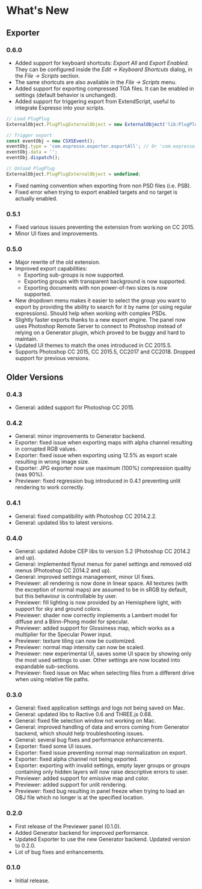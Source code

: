 # What's New

## Exporter
### 0.6.0
- Added support for keyboard shortcuts: *Export All* and *Export Enabled*. They can be configured inside the *Edit &rarr; Keyboard Shortcuts* dialog, in the *File &rarr; Scripts* section.
- The same shortcuts are also available in the *File &rarr; Scripts* menu.
- Added support for exporting compressed TGA files. It can be enabled in settings (default behavior is unchanged).
- Added support for triggering export from ExtendScript, useful to integrate Expresso into your scripts.
```js
// Load PlugPlug
ExternalObject.PlugPlugExternalObject = new ExternalObject('lib:PlugPlugExternalObject');

// Trigger export
const eventObj = new CSXSEvent(); 
eventObj.type = 'com.expresso.exporter.exportAll'; // Or 'com.expresso.exporter.exportEnabled'
eventObj.data = ''; 
eventObj.dispatch();

// Unload PlugPlug
ExternalObject.PlugPlugExternalObject = undefined;
```
- Fixed naming convention when exporting from non PSD files (i.e. PSB).
- Fixed error when trying to export enabled targets and no target is actually enabled.

### 0.5.1
- Fixed various issues preventing the extension from working on CC 2015.
- Minor UI fixes and improvements.

### 0.5.0
- Major rewrite of the old extension.
- Improved export capabilities:
    - Exporting sub-groups is now supported.
    - Exporting groups with transparent background is now supported.
    - Exporting documents with non power-of-two sizes is now supported.
- New dropdown menu makes it easier to select the group you want to export by providing the ability to search for it by name (or using regular expressions). Should help when working with complex PSDs.
- Slightly faster exports thanks to a new export engine. The panel now uses Photoshop Remote Server to connect to Photoshop instead of relying on a Generator plugin, which proved to be buggy and hard to maintain.
- Updated UI themes to match the ones introduced in CC 2015.5.
- Supports Photoshop CC 2015, CC 2015.5, CC2017 and CC2018. Dropped support for previous versions.

## Older Versions
### 0.4.3
- General: added support for Photoshop CC 2015.

### 0.4.2
- General: minor improvements to Generator backend.
- Exporter: fixed issue when exporting maps with alpha channel resulting in corrupted RGB values.
- Exporter: fixed issue when exporting using 12.5% as export scale resulting in wrong image size.
- Exporter: JPG exporter now use maximum (100%) compression quality (was 90%).
- Previewer: fixed regression bug introduced in 0.4.1 preventing unlit rendering to work correctly.

### 0.4.1
- General: fixed compatibility with Photoshop CC 2014.2.2.
- General: updated libs to latest versions.

### 0.4.0
- General: updated Adobe CEP libs to version 5.2 (Photoshop CC 2014.2 and up).
- General: implemented flyout menus for panel settings and removed old menus (Photoshop CC 2014.2 and up).
- General: improved settings management, minor UI fixes.
- Previewer: all rendering is now done in linear space. All textures (with the exception of normal maps) are assumed to be in sRGB by default, but this behaviour is controllable by user.
- Previewer: fill lighting is now provided by an Hemisphere light, with support for sky and ground colors.
- Previewer: shader now correctly implements a Lambert model for diffuse and a Blinn-Phong model for specular.
- Previewer: added support for Glossiness map, which works as a multiplier for the Specular Power input.
- Previewer: texture tiling can now be customized.
- Previewer: normal map intensity can now be scaled.
- Previewer: new experimental UI, saves some UI space by showing only the most used settings to user. Other settings are now located into expandable sub-sections.
- Previewer: fixed issue on Mac when selecting files from a different drive when using relative file paths.

### 0.3.0
- General: fixed application settings and logs not being saved on Mac.
- General: updated libs to Ractive 0.6 and THREE.js 0.68.
- General: fixed file selection window not working on Mac.
- General: improved handling of data and errors coming from Generator backend, which should help troubleshooting issues.
- General: several bug fixes and performance enhancements.
- Exporter: fixed some UI issues.
- Exporter: fixed issue preventing normal map normalization on export.
- Exporter: fixed alpha channel not being exported.
- Exporter: exporting with invalid settings, empty layer groups or groups containing only hidden layers will now raise descriptive errors to user.
- Previewer: added support for emissive map and color.
- Previewer: added support for unlit rendering.
- Previewer: fixed bug resulting in panel freeze when trying to load an OBJ file which no longer is at the specified location.

### 0.2.0
- First release of the Previewer panel (0.1.0).
- Added Generator backend for improved performance.
- Updated Exporter to use the new Generator backend. Updated version to 0.2.0.
- Lot of bug fixes and enhancements.

### 0.1.0
- Initial release.
